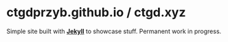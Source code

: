 # ctgdprzyb.github.io / ctgd.xyz

Simple site built with [**Jekyll**](https://jekyllrb.com/) to showcase stuff. Permanent work in progress.
